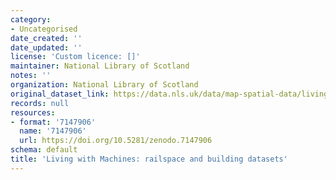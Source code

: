 ```yaml
---
category:
- Uncategorised
date_created: ''
date_updated: ''
license: 'Custom licence: []'
maintainer: National Library of Scotland
notes: ''
organization: National Library of Scotland
original_dataset_link: https://data.nls.uk/data/map-spatial-data/living-with-machines-railspace-building/
records: null
resources:
- format: '7147906'
  name: '7147906'
  url: https://doi.org/10.5281/zenodo.7147906
schema: default
title: 'Living with Machines: railspace and building datasets'
---
```

